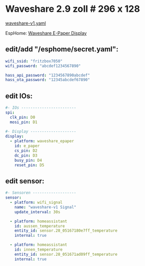 # Waveshare 2.9 zoll  # 296 x 128

[waveshare-v1.yaml](/ESP%20Home/waveshare/waveshare-v1.yaml)

EspHome: [Waveshare E-Paper Display](https://esphome.io/components/display/waveshare_epaper.html)

## edit/add "/esphome/secret.yaml":
```yml
wifi_ssid: "fritzbox7050"
wifi_password: "abcdef1234567890"

hass_api_password: "1234567890abcdef"
hass_ota_password: "12345abcdef67890"
```

## edit IOs:
```yml
#- IOs ------------------------
spi:
  clk_pin: D0
  mosi_pin: D1
  
#- Display --------------------
display:
  - platform: waveshare_epaper
    id: e_paper
    cs_pin: D2
    dc_pin: D3
    busy_pin: D4
    reset_pin: D5
```
## edit sensor:
```yml
#- Sensoren -------------------
sensor:
  - platform: wifi_signal
    name: "waveshare-v1 Signal"
    update_interval: 30s

  - platform: homeassistant
    id: aussen_temperature
    entity_id: sensor.28_05167180e7ff_temperature
    internal: true

  - platform: homeassistant
    id: innen_temperature
    entity_id: sensor.28_051671ad09ff_temperature
    internal: true
```
